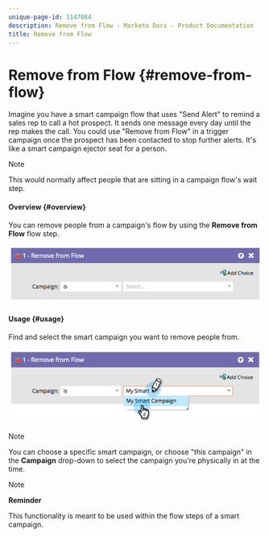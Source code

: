 ```yaml
---
unique-page-id: 1147084
description: Remove from Flow - Marketo Docs - Product Documentation
title: Remove from Flow
---
```


# Remove from Flow {#remove-from-flow}

Imagine you have a smart campaign flow that uses "Send Alert" to remind a sales rep to call a hot prospect. It sends one message every day until the rep makes the call. You could use "Remove from Flow" in a trigger campaign once the prospect has been contacted to stop further alerts. It's like a smart campaign ejector seat for a person.

>[!NOTE]
>
>This would normally affect people that are sitting in a campaign flow's wait step.

#### Overview {#overview}

You can remove people from a campaign's flow by using the **Remove from Flow** flow step.

![](assets/image2014-9-22-17-3a10-3a21.png)

#### Usage {#usage}

Find and select the smart campaign you want to remove people from.

![](assets/image2014-9-22-17-3a10-3a28.png)

>[!NOTE]
>
>You can choose a specific smart campaign, or choose "this campaign" in the **Campaign** drop-down to select the campaign you're physically in at the time.

>[!NOTE]
>
>**Reminder**
>
>This functionality is meant to be used within the flow steps of a smart campaign.

